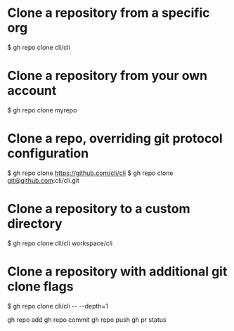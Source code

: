 # Clone a repository from a specific org
$ gh repo clone cli/cli

# Clone a repository from your own account
$ gh repo clone myrepo

# Clone a repo, overriding git protocol configuration
$ gh repo clone https://github.com/cli/cli
$ gh repo clone git@github.com:cli/cli.git

# Clone a repository to a custom directory
$ gh repo clone cli/cli workspace/cli

# Clone a repository with additional git clone flags
$ gh repo clone cli/cli -- --depth=1



gh repo add
gh repo commit
gh repo push
gh pr status